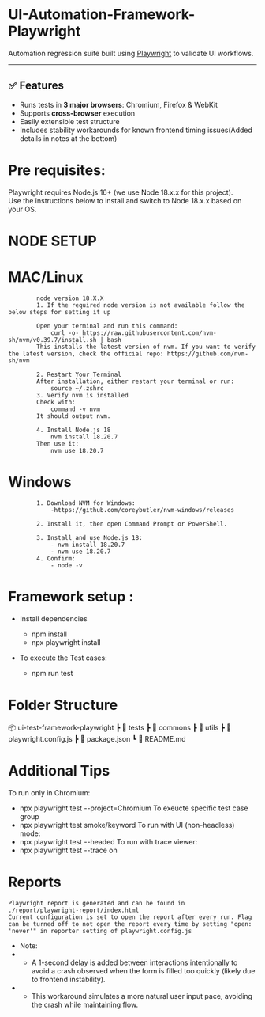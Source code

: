 # UI-Automation-Framework-Playwright

Automation regression suite built using [Playwright](https://playwright.dev/) to validate UI workflows.

---

## ✅ Features

- Runs tests in **3 major browsers**: Chromium, Firefox & WebKit
- Supports **cross-browser** execution
- Easily extensible test structure
- Includes stability workarounds for known frontend timing issues(Added details in notes at the bottom)

# Pre requisites:
Playwright requires Node.js 16+ (we use Node 18.x.x for this project).  
Use the instructions below to install and switch to Node 18.x.x based on your OS.

# NODE SETUP 
 # MAC/Linux
            node version 18.X.X
            1. If the required node version is not available follow the below steps for setting it up

            Open your terminal and run this command:
                curl -o- https://raw.githubusercontent.com/nvm-sh/nvm/v0.39.7/install.sh | bash
            This installs the latest version of nvm. If you want to verify the latest version, check the official repo: https://github.com/nvm-sh/nvm

            2. Restart Your Terminal
            After installation, either restart your terminal or run:
                source ~/.zshrc
            3. Verify nvm is installed
            Check with:
                command -v nvm
            It should output nvm.

            4. Install Node.js 18
                nvm install 18.20.7
            Then use it:
                nvm use 18.20.7
    
 # Windows
            1. Download NVM for Windows:
                -https://github.com/coreybutler/nvm-windows/releases

            2. Install it, then open Command Prompt or PowerShell.

            3. Install and use Node.js 18:
                - nvm install 18.20.7
                - nvm use 18.20.7
            4. Confirm:
                - node -v


# Framework setup :

* Install dependencies
  - npm install
  - npx playwright install 

* To execute the Test cases:
  - npm run test

# Folder Structure
📦 ui-test-framework-playwright
 ┣ 📂 tests
 ┣ 📂 commons
 ┣ 📂 utils
 ┣ 📜 playwright.config.js
 ┣ 📜 package.json
 ┗ 📜 README.md

# Additional Tips
To run only in Chromium:
 - npx playwright test --project=Chromium
To exeucte specific test case group
 - npx playwright test smoke/keyword
To run with UI (non-headless) mode:
 - npx playwright test --headed
To run with trace viewer:
 - npx playwright test --trace on


# Reports
    Playwright report is generated and can be found in ./report/playwright-report/index.html
    Current configuration is set to open the report after every run. Flag can be turned off to not open the report every time by setting "open: 'never'" in reporter setting of playwright.config.js

* Note:
 * - A 1-second delay is added between interactions intentionally to avoid a crash observed 
    when the form is filled too quickly (likely due to frontend instability).
 * - This workaround simulates a more natural user input pace, avoiding the crash while maintaining flow.
